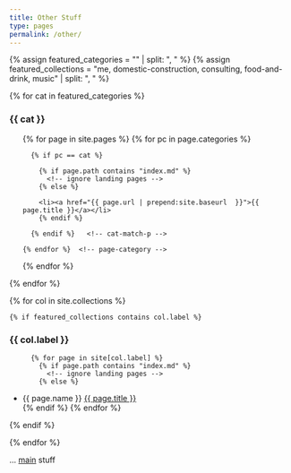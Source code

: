 ```yaml
---
title: Other Stuff
type: pages
permalink: /other/
---
```


{% assign featured_categories = "" | split: ", "  %}
{% assign featured_collections = "me, domestic-construction, consulting, food-and-drink, music" | split: ", "  %}

{% for cat in featured_categories %}<!-- use site.page-categories instead for all categories defined in config -->

### {{ cat }}

<ul>
  {% for page in site.pages %}
    {% for pc in page.categories %}
    
      {% if pc == cat %}
      
        {% if page.path contains "index.md" %}
          <!-- ignore landing pages -->
        {% else %}

        <li><a href="{{ page.url | prepend:site.baseurl  }}">{{ page.title }}</a></li>
        {% endif %}

      {% endif %}   <!-- cat-match-p -->

    {% endfor %}  <!-- page-category -->

{% endfor %} <!-- page -->

</ul>

{% endfor %} <!-- cat -->

{% for col in site.collections %}

    {% if featured_collections contains col.label %}

### {{ col.label }}

<ul>

      {% for page in site[col.label] %}
        {% if page.path contains "index.md" %}
          <!-- ignore landing pages -->
        {% else %}

  <li>{{ page.name }} <a href="{{ page.url | prepend:site.baseurl  }}">{{ page.title }}</a></li>
        {% endif %}
      {% endfor %}

</ul>
    {% endif %}

{% endfor %} <!-- col -->

... <a href='{{ "/" | prepend:site.baseurl  }}'>main</a> stuff
